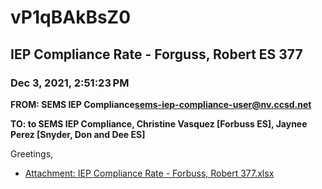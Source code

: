 # vP1qBAkBsZ0
## IEP Compliance Rate - Forguss, Robert ES 377
### Dec 3, 2021, 2:51:23 PM
**FROM: SEMS IEP Compliance<sems-iep-compliance-user@nv.ccsd.net>**

**TO: to SEMS IEP Compliance, Christine Vasquez [Forbuss ES], Jaynee Perez [Snyder, Don and Dee ES]**


Greetings,  





* [Attachment: IEP Compliance Rate - Forbuss, Robert 377.xlsx](vP1qBAkBsZ0-attachment-1.xlsx)
